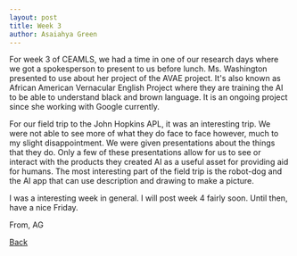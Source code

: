 ```yaml
---
layout: post
title: Week 3
author: Asaiahya Green
---
```


For week 3 of CEAMLS, we had a time in one of our research days where we got a spokesperson to present to us before lunch. Ms. Washington presented to use about her project of the AVAE project. It's also known as African American Vernacular English Project where they are training the AI to be able to understand black and brown language. It is an ongoing project since she working with Google currently. 

For our field trip to the John Hopkins APL, it was an interesting trip. We were not able to see more of what they do face to face however, much to my slight disappointment. We were given presentations about the things that they do. Only a few of these presentations allow for us to see or interact with the products they created AI as a useful asset for providing aid for humans. The most interesting part of the field trip is the robot-dog and the AI app that can use description and drawing to make a picture. 

I was a interesting week in general. I will post week 4 fairly soon. Until then, have a nice Friday.
 
  From, AG
  
[Back](./)
